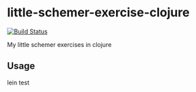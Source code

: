 # little-schemer-exercise-clojure

[![Build Status](https://travis-ci.org/lucacervello/little-schemer-exercise-clojure.svg?branch=master)](https://travis-ci.org/lucacervello/little-schemer-exercise-clojure)


My little schemer exercises in clojure

## Usage

lein test
